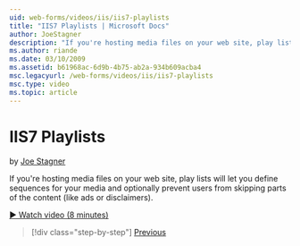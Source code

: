 ```yaml
---
uid: web-forms/videos/iis/iis7-playlists
title: "IIS7 Playlists | Microsoft Docs"
author: JoeStagner
description: "If you're hosting media files on your web site, play lists will let you define sequences for your media and optionally prevent users from skipping parts of t..."
ms.author: riande
ms.date: 03/10/2009
ms.assetid: b61968ac-6d9b-4b75-ab2a-934b609acba4
msc.legacyurl: /web-forms/videos/iis/iis7-playlists
msc.type: video
ms.topic: article
---
```

# IIS7 Playlists

by [Joe Stagner](https://github.com/JoeStagner)

If you're hosting media files on your web site, play lists will let you define sequences for your media and optionally prevent users from skipping parts of the content (like ads or disclaimers).

[&#9654; Watch video (8 minutes)](https://channel9.msdn.com/Blogs/ASP-NET-Site-Videos/iis7-playlists)

> [!div class="step-by-step"]
> [Previous](bit-rate-throttling.md)

